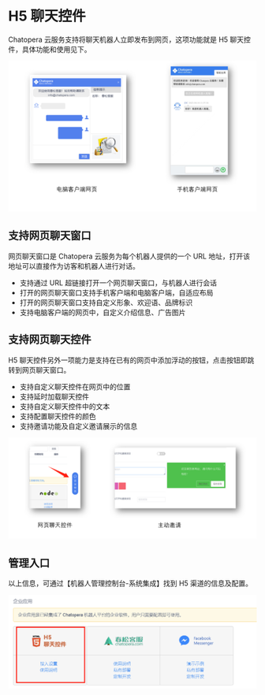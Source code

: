 # H5 聊天控件

Chatopera 云服务支持将聊天机器人立即发布到网页，这项功能就是 H5 聊天控件，具体功能和使用见下。

![](../../../../images/assets/screenshot_20230416115858.png)


## 支持网页聊天窗口

网页聊天窗口是 Chatopera 云服务为每个机器人提供的一个 URL 地址，打开该地址可以直接作为访客和机器人进行对话。


* 支持通过 URL 超链接打开一个网页聊天窗口，与机器人进行会话
* 打开的网页聊天窗口支持手机客户端和电脑客户端，自适应布局
* 打开的网页聊天窗口支持自定义形象、欢迎语、品牌标识
* 支持电脑客户端的网页中，自定义介绍信息、广告图片


## 支持网页聊天控件

H5 聊天控件另外一项能力是支持在已有的网页中添加浮动的按钮，点击按钮即跳转到网页聊天窗口。

* 支持自定义聊天控件在网页中的位置
* 支持延时加载聊天控件
* 支持自定义聊天控件中的文本
* 支持配置聊天控件的颜色
* 支持邀请功能及自定义邀请展示的信息

![](../../../../images/assets/screenshot_20230416114316.png)


## 管理入口

以上信息，可通过【机器人管理控制台-系统集成】找到 H5 渠道的信息及配置。

![](../../../../images/assets/screenshot_20230416105743.png)

